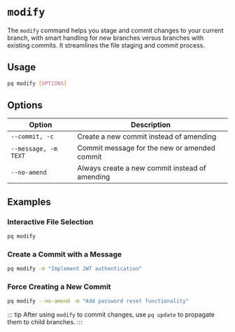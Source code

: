# `modify`

The `modify` command helps you stage and commit changes to your current branch, with smart handling for new branches versus branches with existing commits. It streamlines the file staging and commit process.

## Usage

```bash
pq modify [OPTIONS]
```

## Options

| Option | Description |
|--------|-------------|
| `--commit, -c` | Create a new commit instead of amending |
| `--message, -m TEXT` | Commit message for the new or amended commit |
| `--no-amend` | Always create a new commit instead of amending |

## Examples

### Interactive File Selection

```bash
pq modify
```

### Create a Commit with a Message

```bash
pq modify -m "Implement JWT authentication"
```

### Force Creating a New Commit

```bash
pq modify --no-amend -m "Add password reset functionality"
```

::: tip
After using `modify` to commit changes, use `pq update` to propagate them to child branches.
:::
